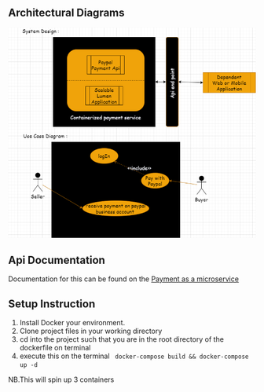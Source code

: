
## Architectural Diagrams

![alt text](https://github.com/nanakwafo/Payment-As-a-Microservice-/blob/master/images/icon1.png "Logo Title Text 1")


## Api Documentation
Documentation for this can be found on the [Payment as a microservice](https://documenter.getpostman.com/view/1213803/SzKPWhH9?version=latest)

## Setup Instruction

1. Install Docker your environment.
1. Clone project files in your working directory
1. cd into the project such that you are in the root directory of the dockerfile on terminal
1. execute this on the terminal
  ` docker-compose build && docker-compose up -d`

NB.This will spin up 3 containers